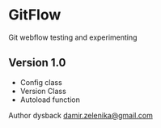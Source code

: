 # GitFlow
Git webflow testing and experimenting

## Version 1.0 
- Config class
- Version Class
- Autoload function

Author dysback
damir.zelenika@gmail.com
